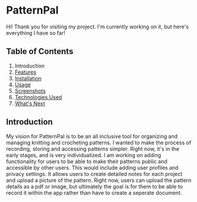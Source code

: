 # PatternPal

Hi! Thank you for visiting my project. I'm currently working on it, but here's everything I have so far!

## Table of Contents
1. <a id = "introduction"> Introduction </a>
2. <a href = ""> Features </a>
3. <a href = ""> Installation </a>
4. <a href = ""> Usage </a>
5. <a href = ""> Screenshots </a>
6. <a href = ""> Technologies Used </a>
7. <a href = ""> What's Next </a>


<h2 id="introduction">Introduction</h2>
My vision for PatternPal is to be an all inclusive tool for organizing and managing knitting and crocheting patterns. I wanted to make the process of recording, storing and accessing patterns simpler. Right now, it's in the early stages, and is very individualized. I am working on adding functionality for users to be able to make their patterns public and accessible by other users. This would include adding user profiles and privacy settings. It allows users to create detailed notes for each project and upload a picture of the pattern. Right now, users can upload the pattern details as a pdf or image, but ultimately the goal is for them to be able to record it within the app rather than have to create a seperate document. 

#